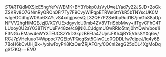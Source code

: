 $START$QdMXSjcE5hgYeYvWEMK+BY3Ybkp0JsVyUweLYad7y22JSJD+2oGkZSKRv8O7GNmRyQROnOFr7Ty7F9CvyWlPqpETRWn6ttYkR5bTNYscUK0MwIgeOCdhgW0Ao6XAYuvS4xdgjpsesQjL32QF7P2Sn6bp9ud1B7jmGb88aDpNFVV2hgHiMQEJzjD/XQYUExdgyvIcU9mb4ZV8VTeiSbbMwy+jfTgvCFhC4TLUooy0U2aY038TNYUuFV48ze/cGjNKLCJdgmUQwRRIo5tmj0hYQwh/bos1iF3NGi+EMaw4eWY3TEUCSzYkD3kpzBEEta4ZUjnUFKh4jBY5/drsSYXq6w/RCJ7pVHeIuuoT4Wppoc77QEIpVPQcgSst5GlwCLoOQDDLfw7djpeJ/Iq4y6B7BoH6kCvUHjBk+/yoIwFxyPri8KzOerZRjAFOry/0QCnl2egG25oDL4XgMoDqgSfZKQ==$END$